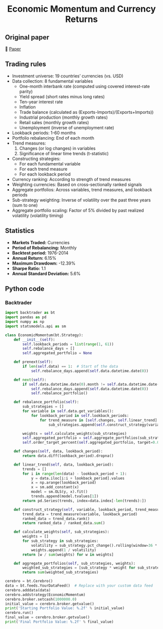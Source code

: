 <div align="center">
  <h1>Economic Momentum and Currency Returns</h1>
</div>

## Original paper

📕 [Paper](https://papers.ssrn.com/sol3/papers.cfm?abstract_id=2579666)

## Trading rules

- Investment universe: 19 countries’ currencies (vs. USD)
- Data collection: 8 fundamental variables
    - One-month interbank rate (computed using covered interest-rate parity)
    - Yield spread (short rates minus long rates)
    - Ten-year interest rate
    - Inflation
    - Trade balance (calculated as (Exports-Imports)/(Exports+Imports))
    - Industrial production (monthly growth rates)
    - Retail sales (monthly growth rates)
    - Unemployment (inverse of unemployment rate)
- Lookback periods: 1-60 months
- Portfolio rebalancing: End of each month
- Trend measures:
    1. Changes (or log changes) in variables
    2. Significance of linear time trends (t-statistic)
- Constructing strategies:
    - For each fundamental variable
    - For each trend measure
    - For each lookback period
- Currency ranking: According to strength of trend measures
- Weighting currencies: Based on cross-sectionally ranked signals
- Aggregate portfolios: Across variables, trend measures, and lookback periods
- Sub-strategy weighting: Inverse of volatility over the past three years (sum to one)
- Aggregate portfolio scaling: Factor of 5% divided by past realized volatility (volatility timing)

## Statistics

- **Markets Traded:** Currencies
- **Period of Rebalancing:** Monthly
- **Backtest period:** 1976-2014
- **Annual Return:** 6.15%
- **Maximum Drawdown:** -12.39%
- **Sharpe Ratio:** 1.1
- **Annual Standard Deviation:** 5.6%

## Python code

### Backtrader

```python
import backtrader as bt
import pandas as pd
import numpy as np
import statsmodels.api as sm

class EconomicMomentum(bt.Strategy):
    def __init__(self):
        self.lookback_periods = list(range(1, 61))
        self.rebalance_days = []
        self.aggregated_portfolio = None

    def prenext(self):
        if len(self.data) == 1:  # Start of the data
            self.rebalance_days.append(self.data.datetime.date(0))

    def next(self):
        if self.data.datetime.date(0).month != self.data.datetime.date(-1).month:
            self.rebalance_days.append(self.data.datetime.date(0))
            self.rebalance_portfolio()

    def rebalance_portfolio(self):
        sub_strategies = []
        for variable in self.data.get_variables():
            for lookback_period in self.lookback_periods:
                for trend_measure in [self.changes, self.linear_trend]:
                    sub_strategies.append(self.construct_strategy(variable, lookback_period, trend_measure))

        weights = self.calculate_weights(sub_strategies)
        self.aggregated_portfolio = self.aggregate_portfolios(sub_strategies, weights)
        self.order_target_percent(self.aggregated_portfolio, target=0.05 / self.aggregated_portfolio.volatility)

    def changes(self, data, lookback_period):
        return data.diff(lookback_period).dropna()

    def linear_trend(self, data, lookback_period):
        trends = []
        for i in range(len(data) - lookback_period + 1):
            y = data.iloc[i:i + lookback_period].values
            x = np.arange(lookback_period)
            x = sm.add_constant(x)
            model = sm.OLS(y, x).fit()
            trends.append(model.tvalues[1])
        return pd.Series(trends, index=data.index[-len(trends):])

    def construct_strategy(self, variable, lookback_period, trend_measure):
        trend_data = trend_measure(variable, lookback_period)
        ranked_data = trend_data.rank()
        return ranked_data / ranked_data.sum()

    def calculate_weights(self, sub_strategies):
        weights = []
        for sub_strategy in sub_strategies:
            volatility = sub_strategy.pct_change().rolling(window=36 * 30).std().iloc[-1]
            weights.append(1 / volatility)
        return [w / sum(weights) for w in weights]

    def aggregate_portfolios(self, sub_strategies, weights):
        weighted_sub_strategies = [sub_strategy * weight for sub_strategy, weight in zip(sub_strategies, weights)]
        return sum(weighted_sub_strategies)

cerebro = bt.Cerebro()
data = bt.feeds.YourDataFeed()  # Replace with your custom data feed
cerebro.adddata(data)
cerebro.addstrategy(EconomicMomentum)
cerebro.broker.setcash(1000000.0)
initial_value = cerebro.broker.getvalue()
print('Starting Portfolio Value: %.2f' % initial_value)
cerebro.run()
final_value = cerebro.broker.getvalue()
print('Final Portfolio Value: %.2f' % final_value)
```